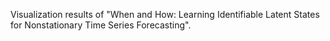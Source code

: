Visualization results of "When and How: Learning Identifiable Latent States for Nonstationary Time Series Forecasting".
